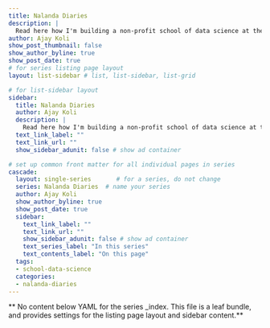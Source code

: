 ```yaml
---
title: Nalanda Diaries
description: |
  Read here how I'm building a non-profit school of data science at the [Nalanda Academy](https://nalanda-academy.org/).
author: Ajay Koli
show_post_thumbnail: false
show_author_byline: true
show_post_date: true
# for series listing page layout
layout: list-sidebar # list, list-sidebar, list-grid

# for list-sidebar layout
sidebar: 
  title: Nalanda Diaries
  author: Ajay Koli
  description: |
    Read here how I'm building a non-profit school of data science at the [Nalanda Academy](https://nalanda-academy.org/).
  text_link_label: ""
  text_link_url: ""
  show_sidebar_adunit: false # show ad container

# set up common front matter for all individual pages in series
cascade:
  layout: single-series       # for a series, do not change
  series: Nalanda Diaries  # name your series
  author: Ajay Koli
  show_author_byline: true
  show_post_date: true
  sidebar:
    text_link_label: ""
    text_link_url: ""
    show_sidebar_adunit: false # show ad container
    text_series_label: "In this series" 
    text_contents_label: "On this page" 
  tags:
  - school-data-science
  categories:
  - nalanda-diaries
---
```


** No content below YAML for the series _index. This file is a leaf bundle, and provides settings for the listing page layout and sidebar content.**
